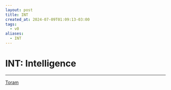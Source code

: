 ```yaml
---
layout: post
title: INT
created_at: 2024-07-09T01:09:13-03:00
tags:
  - v0
aliases:
  - INT
---
```

# INT: Intelligence
---

[Toram](_draft/2024/07/2024-07-06-Toram.md)